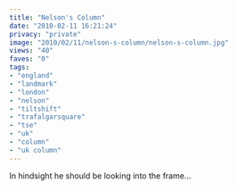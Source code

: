 ```yaml
---
title: "Nelson's Column"
date: "2010-02-11 16:21:24"
privacy: "private"
image: "2010/02/11/nelson-s-column/nelson-s-column.jpg"
views: "40"
faves: "0"
tags:
- "england"
- "landmark"
- "london"
- "nelson"
- "tiltshift"
- "trafalgarsquare"
- "tse"
- "uk"
- "column"
- "uk column"
---
```

In hindsight he should be looking into the frame...<a href="http://www.phillprice.com/2010/02/12/nelsons-column" rel="nofollow"></a>
